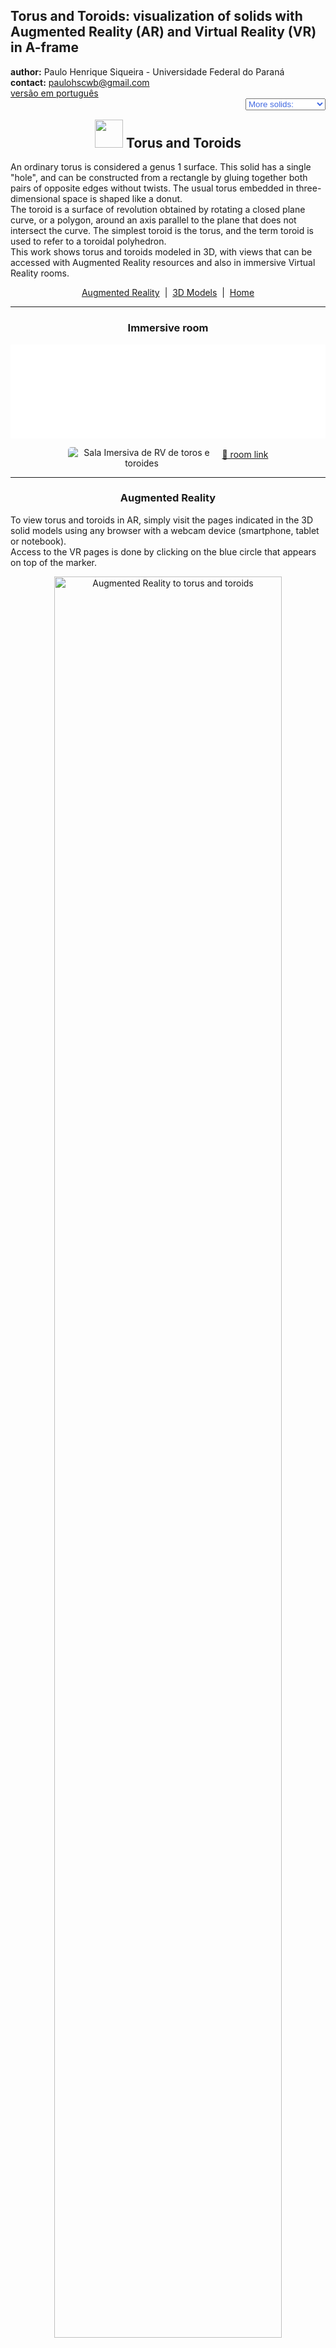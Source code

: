 <link rel="stylesheet" href="../scripts/style.css">
<meta charset="utf-8">
<link rel="icon" type="image/png" href="vr/salas/imagens/icone.png">
<h2>Torus and Toroids: visualization of solids with Augmented Reality (AR) and Virtual Reality (VR) in A-frame</h2>
 <b>author:</b> Paulo Henrique Siqueira - Universidade Federal do Paraná
 <br><b>contact:</b> <a href="#">paulohscwb@gmail.com</a>
 <br><a href="https://paulohscwb.github.io/torus-toroids/basic/pt-br/">versão em português</a>
 <form style="margin: 0 auto; float:right; text-align:right; width:100%; margin-bottom:15px;">
	<select id="url" onchange="urlHandler(this.value)" style="color:royalblue;">
		<option disabled selected value>More solids:</option>
		<option disabled value="../basic/">Torus and toroids</option>
		<option value="../tetragonal/">Tetragonal toroids</option>
		<option value="../iris/">Iris toroids</option>
		<!--<option value="../mobius-cairo/">Mobius and Cairo toroids</option>
		<option value="../regular/">Regular toroids</option>
		<option value="../hexagonal/">Hexagonal toroids</option>
		<option value="../heptagonal/">Heptagonal dodecahedrons</option>
		<option value="../regular1/">Regular polygonal toroids 1</option>
		<option value="../regular2/">Regular polygonal toroids 2</option>
		<option value="../regular3/">Regular polygonal toroids 3</option>
		<option value="../rings/">Rings toroids</option>
		<option value="../regular4/">Regular polygonal toroids 4</option>
		<option value="../regular5/">Regular polygonal toroids 5</option>-->
	</select>
</form>
<script>
function urlHandler(value) {                               
    window.location.assign(`${value}`);
}
</script>

<p id="p1"></p>
  <h2 align="center"><img src="vr/salas/imagens/icone.png" style="margin-bottom:-10px" width="45"> Torus and Toroids</h2>
An ordinary torus is considered a genus 1 surface. This solid has a single "hole", and can be constructed from a rectangle by gluing together both pairs of opposite edges without twists. The usual torus embedded in three-dimensional space is shaped like a donut.
<br>The toroid is a surface of revolution obtained by rotating a closed plane curve, or a polygon, around an axis parallel to the plane that does not intersect the curve. The simplest toroid is the torus, and the term toroid is used to refer to a toroidal polyhedron.
<br>This work shows torus and toroids modeled in 3D, with views that can be accessed with Augmented Reality resources and also in immersive Virtual Reality rooms.
<p align="center"><a href="#ra">Augmented Reality</a><span>&nbsp;&nbsp;|&nbsp;&nbsp;</span><a href="#m3d">3D Models</a><span>&nbsp;&nbsp;|&nbsp;&nbsp;</span><a href="../">Home</a></p>
  <hr>
 <h3 align="center">Immersive room</h3>
  <div class="embed-container"><iframe width="100%" src="sala.htm" title="Sala Imersiva dos toros e toroides" frameborder="0" loading="lazy"></iframe></div>
  <p align="center"><img align="middle" src="vr/salas/videos/torus-toroids1.gif" style="max-width: 47%; border-radius:5px; margin-right:10px" loading="lazy" alt="Sala Imersiva de RV de toros e toroides"/><a href="sala.htm" target="_blank">&#x1f517; room link</a></p> 
  <hr>
  <h3 id="ra" align="center">Augmented Reality</h3>
  To view torus and toroids in AR, simply visit the pages indicated in the 3D solid models using any browser with a webcam device (smartphone, tablet or notebook). 
<br>Access to the VR pages is done by clicking on the blue circle that appears on top of the marker.
<p align="center"><img style="border-radius:7px;" alt="Augmented Reality to torus and toroids" src="ar/example.png" width="85%"></p>
<hr>
<h3 id="m3d" align="center">3D models</h3>
<iframe width="560" height="315" style="max-width:100%" src="https://www.youtube.com/embed/videoseries?list=PLy0I_lGW8HxXgcL9RxOVEfCA1KDLByHZt" title="YouTube video player" frameborder="0" allow="accelerometer; autoplay; clipboard-write; encrypted-media; gyroscope; picture-in-picture; web-share" allowfullscreen></iframe>
<h4>1. Torus</h4>
<a href="vr/torus.htm" target="_blank" title="3D model" class="fotoA"><img src="ar/0A.png" class="foto" alt="Torus"></a><img src="ar/0.png" class="qr">
 <br><br><br>The torus is a surface of revolution obtained by rotating a circumference of radius r around an axis coplanar with the circumference. The distance from the circumference center to the rotation center measures the tube radius R. The parametric equations for a torus azimuthally symmetric about the z-axis are: x = (R + r&middot;cos(v))&middot;cos(u), y = (R + r&middot;cos(v))&middot;sin(u) and z = r&middot;sin(v), for u, v &isin; [0, 2&pi;). 
 <br><br>
 <a href="ra.html" class="raAR" title="Augmented reality" target="_blank"></a>
<hr>
<h4>2. Polyhedral torus</h4>
<a href="vr/torusN.htm" target="_blank" title="3D model" class="fotoA"><img src="ar/4A.png" class="foto" alt="Polyhedral torus"></a><img src="ar/4.png" class="qr">
 <br><br><br>Consider n equal cylinders frustums, equidistant from a point and with coplanar axes. The generated solid by the union of these cylinders frustums is a polyhedral torus with n sides, and the intersections of the cylinders frustums are circles with equal radii.
 <br><br>
 <a href="ra.html" class="raAR" title="Augmented reality" target="_blank"></a>
<hr>
<h4>3. Torus knot</h4>
<a href="vr/torusKnotN.htm" target="_blank" title="3D model" class="fotoA"><img src="ar/3A.png" class="foto" alt="Torus knot"></a><img src="ar/3.png" class="qr">
 <br><br><br>A (p, q) torus knot is obtained by winding a rope through the hole of a torus q times, with p revolutions before joining its ends, where p and q are relative prime numbers. The parametric equations for a torus azimuthally symmetric about the z-axis are: x = (R + r&middot;cos(q&middot;u))&middot;cos(p&middot;u), y = (R + r&middot;cos(q&middot;u))&middot;sin(p&middot;u) and z = r&middot;sin(q&middot;u), for u &isin; [0, 2&pi;).
 <br><br>
  <a href="ra.html" class="raAR" title="Augmented reality" target="_blank"></a>
 <hr>
<h4>4. Polygonal toroid</h4>
<a href="vr/toroid_polygonal1.htm" target="_blank" title="3D model" class="fotoA"><img src="ar/5A.png" class="foto" alt="Polygonal toroid"></a><img src="ar/5.png" class="qr">
 <br><br><br>The polygonal toroid is a surface of revolution obtained by rotating a polygon around an axis coplanar with the polygon.
 <br><br>
 <a href="ra.html" class="raAR" title="Augmented reality" target="_blank"></a>
<hr>
<h4>5. Polyhedral toroid</h4>
<a href="vr/toroid_polygonal.htm" target="_blank" title="3D model" class="fotoA"><img src="ar/1A.png" class="foto" alt="Polyhedral toroid"></a><img src="ar/1.png" class="qr">
 <br><br><br>Consider n equal regular prisms frustums, equidistant from a point P and with lateral edges orthogonal to the axis passing through P. The solid generated by the union of these prisms frustums is a polyhedral toroid with n sides, and the intersections of the prisms frustums are congruent regular polygons.
 <br><br>
 <a href="ra.html" class="raAR" title="Augmented reality" target="_blank"></a>
 <hr>
<h4>6. Polyhedral toroidal knot</h4>
<a href="vr/toroid_polygonal_knot.htm" target="_blank" title="3D model" class="fotoA"><img src="ar/2A.png" class="foto" alt="Polyhedral toroidal knot"></a><img src="ar/2.png" class="qr">
 <br><br><br>A polyhedral toroidal knot (p, q) is obtained by winding a chain through the hole of a torus q times, with p revolutions before joining its ends, where p and q are relative prime numbers. The links of the chain are formed by prisms and prisms frustums.
 <br><br>
 <a href="ra.html" class="raAR" title="Augmented reality" target="_blank"></a>
<hr>
<h4>7. Borromean rings: torus knot</h4>
<a href="vr/BorromeanRings1.htm" target="_blank" title="3D model" class="fotoA"><img src="ar/6A.png" class="foto" alt="Borromean rings: torus knot"></a><img src="ar/6.png" class="qr">
 <br><br><br>The Borromean rings, also called Borromean links, are three interlocking rings named after the Italian Renaissance family that used them in their coat of arms. Removing any one ring leaves the other two unconnected. In this example, we have the Borromean rings made with torus knots with p = 1 and q = 2.
 <br><br>
  <a href="ra.html" class="raAR" title="Augmented reality" target="_blank"></a>
 <hr>
<h4>8. Borromean rings: polyhedral toroid</h4>
<a href="vr/BorromeanRings.htm" target="_blank" title="3D model" class="fotoA"><img src="ar/7A.png" class="foto" alt="Borromean rings: polyhedral toroid"></a><img src="ar/7.png" class="qr">
 <br><br><br>The Borromean rings, also called Borromean links, are three interlocking rings named after the Italian Renaissance family that used them in their coat of arms. Removing any one ring leaves the other two unconnected. In this example, we have the Borromean rings made with polyhedral toroids with n = 4.
 <br><br>
 <a href="ra.html" class="raAR" title="Augmented reality" target="_blank"></a>
<p class="topop"><a href="#p1" class="topo">back to top</a></p>
<hr>

<br><a rel="license" href="http://creativecommons.org/licenses/by-nc-nd/4.0/"><img alt="Licença Creative Commons" style="border-width:0" src="https://i.creativecommons.org/l/by-nc-nd/4.0/88x31.png" loading="lazy"/></a><br /><span xmlns:dct="http://purl.org/dc/terms/" property="dct:title">Torus and Toroids: visualization of solids with Augmented Reality and Virtual Reality</span> by <a xmlns:cc="http://creativecommons.org/ns#" href="https://paulohscwb.github.io/torus-toroids/basic/" property="cc:attributionName" rel="cc:attributionURL">Paulo Henrique Siqueira</a> is licensed with a license <a rel="license" href="http://creativecommons.org/licenses/by-nc-nd/4.0/">Creative Commons Attribution-NonCommercial-NoDerivatives 4.0 International</a>.

<h4>How to cite this work:</h4> 
<p>Siqueira, P.H., "Torus and Toroids: visualization of solids with Augmented Reality and Virtual Reality". Available in: <https://paulohscwb.github.io/torus-toroids/basic/>, February 2025.</p>
<!--<a target="_blank" href="https://doi.org/10.5281/zenodo.14502405"><img src="https://zenodo.org/badge/DOI/10.5281/zenodo.14502405.svg" alt="DOI"></a>-->
<br><br><b>References:</b>
<br>Weisstein, Eric W. "Torus" From MathWorld-A Wolfram Web Resource. <a href="https://mathworld.wolfram.com/Torus.html" target="_blank">https://mathworld.wolfram.com/Torus.html</a>
<br>Weisstein, Eric W. "Toroid" From MathWorld-A Wolfram Web Resource. <a href="https://mathworld.wolfram.com/Toroid.html" target="_blank">https://mathworld.wolfram.com/Toroid.html</a>
<br>McCooey, D. I. "Visual Polyhedra". <a href="http://dmccooey.com/polyhedra/" target="_blank">http://dmccooey.com/polyhedra/</a>
